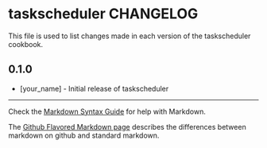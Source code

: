 # taskscheduler CHANGELOG

This file is used to list changes made in each version of the taskscheduler cookbook.

## 0.1.0
- [your_name] - Initial release of taskscheduler

- - -
Check the [Markdown Syntax Guide](http://daringfireball.net/projects/markdown/syntax) for help with Markdown.

The [Github Flavored Markdown page](http://github.github.com/github-flavored-markdown/) describes the differences between markdown on github and standard markdown.

